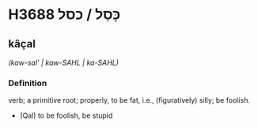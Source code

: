# H3688 כָּסַל / כסל

## kâçal

_(kaw-sal' | kaw-SAHL | ka-SAHL)_

### Definition

verb; a primitive root; properly, to be fat, i.e., (figuratively) silly; be foolish.

- (Qal) to be foolish, be stupid
